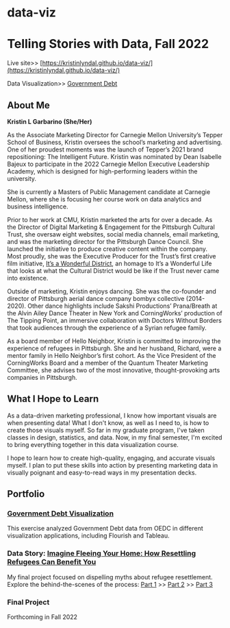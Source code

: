 # data-viz
# Telling Stories with Data, Fall 2022

Live site>> [https://kristinlyndal.github.io/data-viz/](https://kristinlyndal.github.io/data-viz/) 

Data Visualization>> [Government Debt](/GovernmentDebt.md)

## About Me
<b>Kristin L Garbarino (She/Her)</b>

As the Associate Marketing Director for Carnegie Mellon University’s Tepper School of Business, Kristin oversees the school’s marketing and advertising. One of her proudest moments was the launch of Tepper’s 2021 brand repositioning: The Intelligent Future. Kristin was nominated by Dean Isabelle Bajeux to participate in the 2022 Carnegie Mellon Executive Leadership Academy, which is designed for high-performing leaders within the university.

She is currently a Masters of Public Management candidate at Carnegie Mellon, where she is focusing her course work on data analytics and business intelligence. 

Prior to her work at CMU, Kristin marketed the arts for over a decade. As the Director of Digital Marketing & Engagement for the Pittsburgh Cultural Trust, she oversaw eight websites, social media channels, email marketing, and was the marketing director for the Pittsburgh Dance Council. She launched the initiative to produce creative content within the company. Most proudly, she was the Executive Producer for the Trust’s first creative film initiative, [It’s a Wonderful District](https://trustarts.org/blog/behind-the-scenes-of-its-a-wonderful-district), an homage to It’s a Wonderful Life that looks at what the Cultural District would be like if the Trust never came into existence. 

Outside of marketing, Kristin enjoys dancing. She was the co-founder and director of Pittsburgh aerial dance company bombyx collective (2014-2020). Other dance highlights include Sakshi Productions’ Prana/Breath at the Alvin Ailey Dance Theater in New York and CorningWorks’ production of The Tipping Point, an immersive collaboration with Doctors Without Borders that took audiences through the experience of a Syrian refugee family.

As a board member of Hello Neighbor, Kristin is committed to improving the experience of refugees in Pittsburgh. She and her husband, Richard, were a mentor family in Hello Neighbor’s first cohort. As the Vice President of the CorningWorks Board and a member of the Quantum Theater Marketing Committee, she advises two of the most innovative, thought-provoking arts companies in Pittsburgh.


## What I Hope to Learn

As a data-driven marketing professional, I know how important visuals are when presenting data! What I don't know, as well as I need to, is how to create those visuals myself. So far in my graduate program, I've taken classes in design, statistics, and data. Now, in my final semester, I'm excited to bring everything together in this data visualization course. 

I hope to learn how to create high-quality, engaging, and accurate visuals myself. I plan to put these skills into action by presenting marketing data in visually poignant and easy-to-read ways in my presentation decks. 

## Portfolio 

### [Government Debt Visualization](GovernmentDebt.md)
This exercise analyzed Government Debt data from OEDC in different visualization applications, including Flourish and Tableau. 

### Data Story: [Imagine Fleeing Your Home: How Resettling Refugees Can Benefit You](https://carnegiemellon.shorthandstories.com/imagine-fleeing-your-home/)
My final project focused on dispelling myths about refugee resettlement. Explore the behind-the-scenes of the process: [Part 1](https://kristinlyndal.github.io/data-viz/Project-Part-1.html) >> [Part 2](https://kristinlyndal.github.io/data-viz/Project-Part-2.html) >> [Part 3](https://kristinlyndal.github.io/data-viz/Project-Part-3.html)

### Final Project
Forthcoming in Fall 2022
